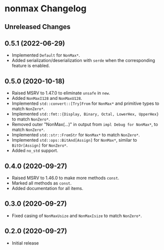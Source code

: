 # nonmax Changelog

## Unreleased Changes

## 0.5.1 (2022-06-29)
* Implemented `Default` for `NonMax*`.
* Added serialization/deserialization with `serde` when the corresponding feature is enabled.

## 0.5.0 (2020-10-18)
* Raised MSRV to 1.47.0 to eliminate `unsafe` in `new`.
* Added `NonMaxI128` and `NonMaxU128`.
* Implemented `std::convert::[Try]From` for `NonMax*` and primitive types to match `NonZero*`.
* Implemented `std::fmt::{Display, Binary, Octal, LowerHex, UpperHex}` to match `NonZero*`.
* Removed outer "NonMax(...)" in output from `impl Debug for NonMax*`, to match `NonZero*`.
* Implemented `std::str::FromStr` for `NonMax*` to match `NonZero*`.
* Implemented `std::ops::BitAnd[Assign]` for `NonMax*`, similar to `BitOr[Assign]` for `NonZero*`.
* Added `no_std` support.

## 0.4.0 (2020-09-27)
* Raised MSRV to 1.46.0 to make more methods `const`.
* Marked all methods as `const`.
* Added documentation for all items.

## 0.3.0 (2020-09-27)
* Fixed casing of `NonMaxUsize` and `NonMaxIsize` to match `NonZero*`.

## 0.2.0 (2020-09-27)
* Initial release
